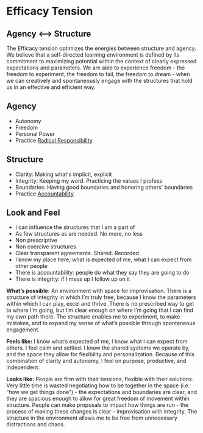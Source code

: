 # Efficacy Tension

## Agency <--> Structure

The Efficacy tension optimizes the energies between structure and agency. We believe that a self-directed learning environment is defined by its commitment to maximizing potential within the context of clearly expressed expectations and parameters. We are able to experience freedom - the freedom to experiment, the freedom to fail, the freedom to dream - when we can creatively and spontaneously engage with the structures that hold us in an effective and efficient way.

## Agency
- Autonomy
- Freedom
- Personal Power
- Practice [Radical Responsibility](/Practices/Radical_Responsibility.md)

## Structure
- Clarity: Making what's implicit, explicit
- Integrity: Keeping my word. Practicing the values I profess
- Boundaries: Having good boundaries and honoring others' boundaries
- Practice [Accountability](/practices/Accountability.md)

## Look and Feel

- I can influence the structures that I am a part of
- As few structures as are needed. No more, no less
- Non prescriptive
- Non coercive structures
- Clear transparent agreements. Shared. Recorded
- I know my place here, what is expected of me, what I can expect from other people
- There is accountability: people do what they say they are going to do
- There is integrity: if I mess up I follow up on it


**What’s possible:** An environment with space for improvisation. There is a structure of integrity in which I’m truly free, because I know the parameters within which I can play, excel and thrive. There is no prescribed way to get to where I’m going, but I’m clear enough on where I’m going that I can find my own path there. The structure enables me to experiment, to make mistakes, and to expand my sense of what’s possible through spontaneous engagement.

**Feels like:** I know what’s expected of me, I know what I can expect from others. I feel calm and settled. I know the shared systems we operate by, and the space they allow for flexibility and personalization. Because of this combination of clarity and autonomy, I feel on purpose, productive, and independent.

**Looks like:** People are firm with their tensions, flexible with their solutions. Very little time is wasted negotiating how to be together in the space (i.e. “how we get things done”) - the expectations and boundaries are clear, and they are spacious enough to allow for great freedom of movement within structure. People can make proposals to impact how things are run - the process of making these changes is clear - improvisation with integrity. The structure in the environment allows me to be free from unnecessary distractions and chaos.
